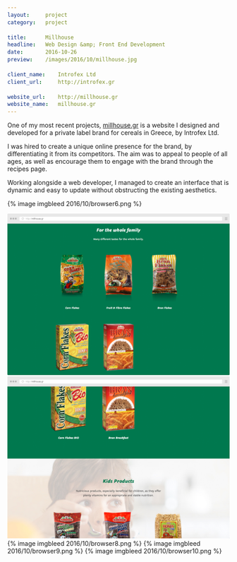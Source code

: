 ```yaml
---
layout:     project
category:   project

title:      Millhouse
headline:   Web Design &amp; Front End Development
date:       2016-10-26
preview:    /images/2016/10/millhouse.jpg

client_name:    Introfex Ltd
client_url:     http://introfex.gr

website_url:    http://millhouse.gr
website_name:   millhouse.gr
---
```

One of my most recent projects, [millhouse.gr](http://millhouse.gr) is a website I designed and developed for a private label brand for cereals in Greece, by Introfex Ltd.

I was hired to create a unique online presence for the brand, by differentiating it from its competitors. The aim was to appeal to people of all ages, as well as encourage them to engage with the brand through the recipes page.

Working alongside a web developer, I managed to create an interface that is dynamic and easy to update without obstructing the existing aesthetics.

{% image imgbleed 2016/10/browser6.png %}
<div class="images-2x2">
    <a href="/images/2016/10/browser11.png">
        <img src="/images/2016/10/browser11.png">
    </a>
    <a href="/images/2016/10/browser7.png">
        <img src="/images/2016/10/browser7.png">
    </a>
</div>
{% image imgbleed 2016/10/browser8.png %}
{% image imgbleed 2016/10/browser9.png %}
{% image imgbleed 2016/10/browser10.png %}